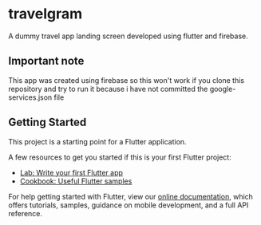 # travelgram

A dummy travel app landing screen developed using flutter and firebase.

## Important note

This app was created using firebase so this won't work if you clone this repository and try to run it because i have not committed the google-services.json file

## Getting Started

This project is a starting point for a Flutter application.

A few resources to get you started if this is your first Flutter project:

- [Lab: Write your first Flutter app](https://flutter.dev/docs/get-started/codelab)
- [Cookbook: Useful Flutter samples](https://flutter.dev/docs/cookbook)

For help getting started with Flutter, view our
[online documentation](https://flutter.dev/docs), which offers tutorials,
samples, guidance on mobile development, and a full API reference.
